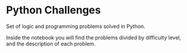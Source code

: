 # Python Challenges
Set of logic and programming problems solved in Python.

Inside the notebook you will find the problems divided by difficulty level, and the description of each problem.
